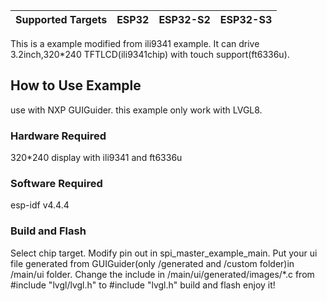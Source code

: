 | Supported Targets | ESP32 | ESP32-S2 | ESP32-S3 |
| ----------------- | ----- | -------- | -------- |

This is a example modified from ili9341 example.
It can drive 3.2inch,320*240 TFTLCD(ili9341chip) with touch support(ft6336u).


## How to Use Example
use with NXP GUIGuider.
this example only work with LVGL8.
### Hardware Required
320*240 display with ili9341 and ft6336u
### Software Required
esp-idf v4.4.4
### Build and Flash
Select chip target.
Modify pin out in spi_master_example_main.
Put your ui file generated from GUIGuider(only /generated and /custom folder)in /main/ui folder.
Change the include in /main/ui/generated/images/*.c from #include "lvgl/lvgl.h" to #include "lvgl.h"
build and flash
enjoy it!




